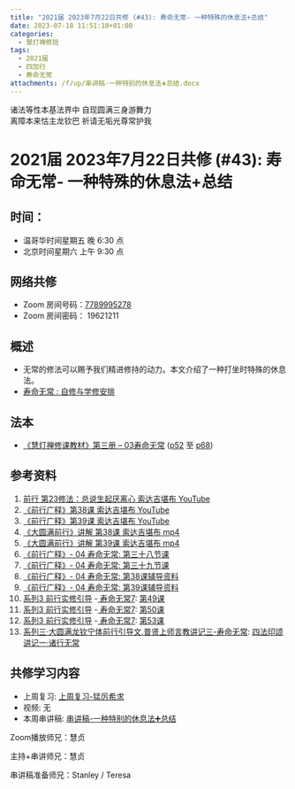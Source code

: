 ```yaml
---
title: "2021届 2023年7月22日共修 (#43): 寿命无常- 一种特殊的休息法+总结"
date: 2023-07-18 11:51:10+01:00
categories:
  - 慧灯禅修班
tags:
  - 2021届
  - 四加行
  - 寿命无常
attachments: /f/up/串讲稿-一种特别的休息法➕总结.docx
---
```

<!--StartFragment-->

诸法等性本基法界中 自现圆满三身游舞力\
离障本来怙主龙钦巴 祈请无垢光尊常护我

# 2021届 2023年7月22日共修 (#43): 寿命无常- 一种特殊的休息法+总结

## 时间：

* 温哥华时间星期五 晚 6:30 点
* 北京时间星期六 上午 9:30 点

## 网络共修

* Zoom 房间号码：[7789995278](https://us02web.zoom.us/j/7789995278?pwd=VjZmbWJFY2k2K0E5RVB2cTNIQmhqUT09)
* Zoom 房间密码： 19621211

## 概述

* 无常的修法可以赐予我们精进修持的动力。本文介绍了一种打坐时特殊的休息法。
* [寿命无常 : 自修与学修安排](https://fohuifayu.com/index.php/huideng-jiangtang/chanxiuke/zen-03/8653-zen03-smwc?title=)

## 法本

* [《慧灯禅修课教材》第三册 – 03寿命无常](https://huidengchanxiu.net/books/b3/3-03) ([p52](https://huidengchanxiu.net/books/b3/3-03/#p52) 至 [p68](https://huidengchanxiu.net/books/b3/3-03/#p68))

## 参考资料

1. [前行 第23修法：总说生起厌离心 索达吉堪布 YouTube](https://www.youtube.com/watch?v=-VirW0G8Iyg&list=PLAnEIprIVklfgalc7Xw4ToCyX-C_wu-XT&index=23)
2. [《前行广释》第38课 索达吉堪布 YouTube](https://www.youtube.com/watch?v=_fHIQ8y4TeQ&list=PLAnEIprIVklfWTKX6X1gI9eR_phiB8B4b&index=39)
3. [《前行广释》第39课 索达吉堪布 YouTube](https://www.youtube.com/watch?v=_A7Wgv8MlZQ&list=PLAnEIprIVklfWTKX6X1gI9eR_phiB8B4b&index=40)
4. [《大圆满前行》讲解 第38课 索达吉堪布 mp4](http://huidengchanxiu.net/jmy/007-%E5%A4%A7%E5%9C%86%E6%BB%A1%E5%89%8D%E8%A1%8C%E5%B9%BF%E9%87%8A/007-%E5%89%8D%E8%A1%8C%E5%B9%BF%E9%87%8A%E8%A7%86%E9%A2%91/%e3%80%8a%e5%a4%a7%e5%9c%86%e6%bb%a1%e5%89%8d%e8%a1%8c%e3%80%8b%e8%ae%b2%e8%a7%a3%e7%ac%ac38%e8%af%be.mp4)
5. [《大圆满前行》讲解 第39课 索达吉堪布 mp4](http://huidengchanxiu.net/jmy/007-%E5%A4%A7%E5%9C%86%E6%BB%A1%E5%89%8D%E8%A1%8C%E5%B9%BF%E9%87%8A/007-%E5%89%8D%E8%A1%8C%E5%B9%BF%E9%87%8A%E8%A7%86%E9%A2%91/%e3%80%8a%e5%a4%a7%e5%9c%86%e6%bb%a1%e5%89%8d%e8%a1%8c%e3%80%8b%e8%ae%b2%e8%a7%a3%e7%ac%ac39%e8%af%be.mp4)
6. [《前行广释》- 04 寿命无常: 第三十八节课](https://huidengchanxiu.net/refs/qxgs/qxgs-04wc/#%E7%AC%AC%E4%B8%89%E5%8D%81%E5%85%AB%E8%8A%82%E8%AF%BE)
7. [《前行广释》- 04 寿命无常: 第三十九节课](https://huidengchanxiu.net/refs/qxgs/qxgs-04wc/#%E7%AC%AC%E4%B8%89%E5%8D%81%E4%B9%9D%E8%8A%82%E8%AF%BE)
8. [《前行广释》- 04 寿命无常: 第38课辅导资料](https://huidengchanxiu.net/refs/qxgs/fudao/qxgsfd-04wc/#%E5%89%8D%E8%A1%8C%E5%B9%BF%E9%87%8A%E7%AC%AC38%E8%AF%BE%E8%BE%85%E5%AF%BC%E8%B5%84%E6%96%99)
9. [《前行广释》- 04 寿命无常: 第39课辅导资料](https://huidengchanxiu.net/refs/qxgs/fudao/qxgsfd-04wc/#%E5%89%8D%E8%A1%8C%E5%B9%BF%E9%87%8A%E7%AC%AC39%E8%AF%BE%E8%BE%85%E5%AF%BC%E8%B5%84%E6%96%99)
10. [系列3 前行实修引导](https://huidengchanxiu.net/refs/s2) -[ 寿命无常7](https://huidengchanxiu.net/refs/xmfw/s3/smwc-7): [第49课](https://huidengchanxiu.net/refs/xmfw/s3/smwc-7#%E7%AC%AC49%E8%AF%BE)
11. [系列3 前行实修引导](https://huidengchanxiu.net/refs/s2) -[ 寿命无常7](https://huidengchanxiu.net/refs/xmfw/s3/smwc-7): [第50课](https://huidengchanxiu.net/refs/xmfw/s3/smwc-7#%E7%AC%AC50%E8%AF%BE)
12. [系列3 前行实修引导](https://huidengchanxiu.net/refs/s2) -[ 寿命无常7](https://huidengchanxiu.net/refs/xmfw/s3/smwc-7): [第53课](https://huidengchanxiu.net/refs/xmfw/s3/smwc-7#%E7%AC%AC53%E8%AF%BE)
13. [系列三·大圆满龙钦宁体前行引导文.普贤上师言教讲记三-寿命无常](https://huidengchanxiu.net/refs/xmfw/s3-ydw3-smwc): [四法印颂讲记一·诸行无常](https://huidengchanxiu.net/refs/xmfw/s3-ydw3-smwc/#%E5%9B%9B%E6%B3%95%E5%8D%B0%E9%A2%82%E8%AE%B2%E8%AE%B0%E4%B8%80%E8%AF%B8%E8%A1%8C%E6%97%A0%E5%B8%B8)

## **共修学习内容**

* 上周复习: [上周复习-猛厉希求](/f/up/上周复习-猛厉希求.docx)
* 视频: [](https://fohuifayu.com/index.php/huideng-jiangtang/fofa-jianxiu/chuli-xin/670-l11033)无
* 本周串讲稿: [串讲稿-一种特别的休息法➕总结](/f/up/串讲稿-一种特别的休息法➕总结.docx)

Zoom播放师兄：慧贞

主持+串讲师兄：慧贞

串讲稿准备师兄：Stanley / Teresa

<!--EndFragment-->